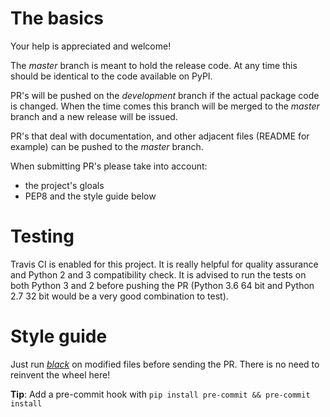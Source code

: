# The basics

Your help is appreciated and welcome!

The _master_ branch is meant to hold the release code. At any time this should be 
identical to the code available on PyPI. 

PR's will be pushed on the _development_ branch if the actual package code is changed. When the time comes this branch
will be merged to the _master_ branch and a new release will be issued.

PR's that deal with documentation, and other adjacent files (README for example) can be pushed to the _master_ branch.

When submitting PR's please take into account:
* the project's gloals
* PEP8 and the style guide below

# Testing
Travis CI is enabled for this project. It is really helpful for quality assurance
and Python 2 and 3 compatibility check. It is advised to run the tests on both
Python 3 and 2 before pushing the PR (Python 3.6 64 bit and Python 2.7 32 bit would be 
a very good combination to test).

# Style guide

Just run [*black*](https://black.readthedocs.io) on modified files before sending the PR. There is no need to reinvent the wheel here!

**Tip**: Add a pre-commit hook with `pip install pre-commit && pre-commit install`
